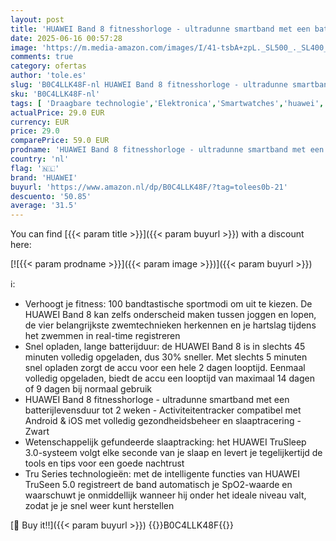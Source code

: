 ```yaml
---
layout: post
title: 'HUAWEI Band 8 fitnesshorloge - ultradunne smartband met een batterijlevensduur tot 2 weken - Activiteitentracker compatibel met Android & iOS met volledig gezondheidsbeheer en slaaptracering - Zwart'
date: 2025-06-16 00:57:28
image: 'https://m.media-amazon.com/images/I/41-tsbA+zpL._SL500_._SL400_.jpg'
comments: true
category: ofertas
author: 'tole.es'
slug: 'B0C4LLK48F-nl HUAWEI Band 8 fitnesshorloge - ultradunne smartband met...'
sku: 'B0C4LLK48F-nl'
tags: [ 'Draagbare technologie','Elektronica','Smartwatches','huawei','🇳🇱', ]
actualPrice: 29.0 EUR
currency: EUR
price: 29.0
comparePrice: 59.0 EUR
prodname: 'HUAWEI Band 8 fitnesshorloge - ultradunne smartband met een batterijlevensduur tot 2 weken - Activiteitentracker compatibel met Android & iOS met volledig gezondheidsbeheer en slaaptracering - Zwart'
country: 'nl'
flag: '🇳🇱'
brand: 'HUAWEI'
buyurl: 'https://www.amazon.nl/dp/B0C4LLK48F/?tag=tolees0b-21'
descuento: '50.85'
average: '31.5'
---
```


You can find [{{< param title >}}]({{< param buyurl >}}) with a discount here:

[![{{< param prodname >}}]({{< param image >}})]({{< param buyurl >}})

ℹ️:

- Verhoogt je fitness: 100 bandtastische sportmodi om uit te kiezen. De HUAWEI Band 8 kan zelfs onderscheid maken tussen joggen en lopen, de vier belangrijkste zwemtechnieken herkennen en je hartslag tijdens het zwemmen in real-time registreren
- Snel opladen, lange batterijduur: de HUAWEI Band 8 is in slechts 45 minuten volledig opgeladen, dus 30% sneller. Met slechts 5 minuten snel opladen zorgt de accu voor een hele 2 dagen looptijd. Eenmaal volledig opgeladen, biedt de accu een looptijd van maximaal 14 dagen of 9 dagen bij normaal gebruik
- HUAWEI Band 8 fitnesshorloge - ultradunne smartband met een batterijlevensduur tot 2 weken - Activiteitentracker compatibel met Android & iOS met volledig gezondheidsbeheer en slaaptracering - Zwart
- Wetenschappelijk gefundeerde slaaptracking: het HUAWEI TruSleep 3.0-systeem volgt elke seconde van je slaap en levert je tegelijkertijd de tools en tips voor een goede nachtrust
- Tru Series technologieën: met de intelligente functies van HUAWEI TruSeen 5.0 registreert de band automatisch je SpO2-waarde en waarschuwt je onmiddellijk wanneer hij onder het ideale niveau valt, zodat je je snel weer kunt herstellen

[🛒 Buy it!!]({{< param buyurl >}})
{{<world>}}B0C4LLK48F{{</world>}}
